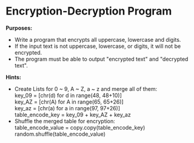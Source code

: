 # Encryption-Decryption Program
 
<b>Purposes:</b>
- Write a program that encrypts all uppercase, lowercase and digits.
- If the input text is not uppercase, lowercase, or digits, it will not be encrypted.
- The program must be able to output "encrypted text" and "decrypted text".


<b>Hints:</b>
- Create Lists for 0 ~ 9, A ~ Z, a ~ z and merge all of them:<br>
  key_09 = [chr(d) for d in range(48, 48+10)]<br>
  key_AZ = [chr(A) for A in range(65, 65+26)]<br>
  key_az = [chr(a) for a in range(97, 97+26)]<br>
  table_encode_key = key_09 + key_AZ + key_az
- Shuffle the merged table for encryption:<br>
  table_encode_value = copy.copy(table_encode_key)
  random.shuffle(table_encode_value)
